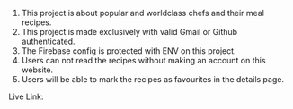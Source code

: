 1. This project is about popular and worldclass chefs and their meal recipes.
2. This project is made exclusively with valid Gmail or Github authenticated.
3. The Firebase config is protected with ENV on this project.
4. Users can not read the recipes without making an account on this website.
5. Users will be able to mark the recipes as favourites in the details page.

Live Link: 